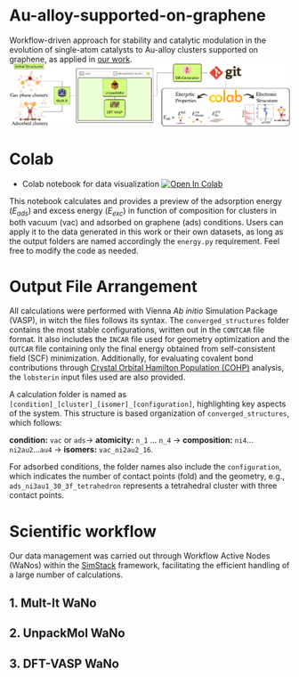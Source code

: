 # Au-alloy-supported-on-graphene
Workflow-driven approach for stability and catalytic modulation in the evolution of single-atom catalysts to Au-alloy clusters supported on graphene, as applied in [our work](https://doi.org/10.1038/s41598-025-85891-6).
<img title="Workflow" src="workflow.png">

# Colab
* Colab notebook for data visualization [![Open In Colab](https://colab.research.google.com/assets/colab-badge.svg)](https://colab.research.google.com/drive/1nlk0nvFGPDAAtO6J8oSc2dNsEmlUh2c0?usp=sharing)

This notebook calculates and provides a preview of the adsorption energy (*E<sub>ads</sub>*) and excess energy (*E<sub>exc</sub>*) in function of composition for clusters in both vacuum (vac) and adsorbed on graphene (ads) conditions. Users can apply it to the data generated in this work or their own datasets, as long as the output folders are named accordingly the `energy.py` requirement. Feel free to modify the code as needed.

# Output File Arrangement
All calculations were performed with Vienna *Ab initio* Simulation Package (VASP), in witch the files follows its syntax. The `converged_structures` folder contains the most stable configurations, written out in the `CONTCAR` file format. It also includes the `INCAR` file used for geometry optimization and the `OUTCAR` file containing only the final energy obtained from self-consistent field (SCF) minimization. Additionally, for evaluating covalent bond contributions through [Crystal Orbital Hamilton Population (COHP)](http://www.cohp.de/) analysis, the `lobsterin` input files used are also provided.

A calculation folder is named as `[condition]_[cluster]_[isomer]_[configuration]`, highlighting key aspects of the system. This structure is based organization of `converged_structures`, which follows:

**condition:** `vac` or `ads`&rarr; **atomicity:** `n_1` ... `n_4` &rarr; **composition:** `ni4`... `ni2au2`...`au4` &rarr; **isomers:** `vac_ni2au2_16`.

For adsorbed conditions, the folder names also include the `configuration`, which indicates the number of contact points (fold) and the geometry, e.g., `ads_ni3au1_30_3f_tetrahedron` represents a tetrahedral cluster with three contact points.

# Scientific workflow
Our data management was carried out through Workflow Active Nodes (WaNos) within the [SimStack](https://www.simstack.de/) framework, facilitating the efficient handling of a large number of calculations.

## 1.  Mult-It WaNo
## 2. UnpackMol WaNo
## 3. DFT-VASP WaNo


